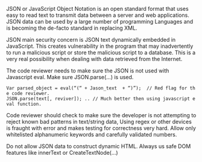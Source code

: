 JSON or JavaScript Object Notation is an open standard format that uses
easy to read text to transmit data between a server and web
applications. JSON data can be used by a large number of programming
Languages and is becoming the de-facto standard in replacing XML.

JSON main security concern is JSON text dynamically embedded in
JavaScript. This creates vulnerability in the program that may
inadvertently to run a malicious script or store the malicious script to
a database. This is a very real possibility when dealing with data
retrieved from the Internet.

The code reviewer needs to make sure the JSON is not used with
Javascript eval. Make sure JSON.parse(…) is used.

`Var parsed_object = eval(“(“ + Jason_text  + “)”);  // Red flag for the code reviewer.`
`JSON.parse(text[, reviver]); .. // Much better then using javascript eval function.`

Code reviewer should check to make sure the developer is not attempting
to reject known bad patterns in text/string data, Using regex or other
devices is fraught with error and makes testing for correctness very
hard. Allow only whitelisted alphanumeric keywords and carefully
validated numbers.

Do not allow JSON data to construct dynamic HTML. Always us safe DOM
features like innerText or CreateTextNode(…)